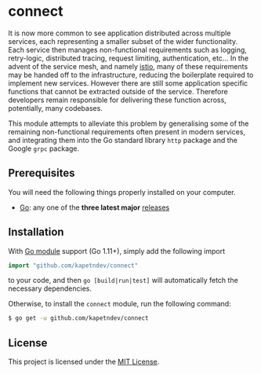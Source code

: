 # connect

It is now more common to see application distributed across multiple services,
each representing a smaller subset of the wider functionality. Each service
then manages non-functional requirements such as logging, retry-logic,
distributed tracing, request limiting, authentication, etc... In the advent of
the service mesh, and namely
[istio](https://istio.io/latest/docs/concepts/what-is-istio/), many of these
requirements may be handed off to the infrastructure, reducing the boilerplate
required to implement new services. However there are still some application
specific functions that cannot be extracted outside of the service. Therefore
developers remain responsible for delivering these function across,
potentially, many codebases.

This module attempts to alleviate this problem by generalising some of the
remaining non-functional requirements often present in modern services, and
integrating them into the Go standard library `http` package and the Google
`grpc` package.

## Prerequisites

You will need the following things properly installed on your computer.

- [Go](https://golang.org/): any one of the **three latest major**
  [releases](https://golang.org/doc/devel/release.html)

## Installation

With [Go module](https://github.com/golang/go/wiki/Modules) support (Go 1.11+),
simply add the following import

```go
import "github.com/kapetndev/connect"
```

to your code, and then `go [build|run|test]` will automatically fetch the
necessary dependencies.

Otherwise, to install the `connect` module, run the following command:

```bash
$ go get -u github.com/kapetndev/connect
```

## License

This project is licensed under the [MIT License](LICENSE.md).
